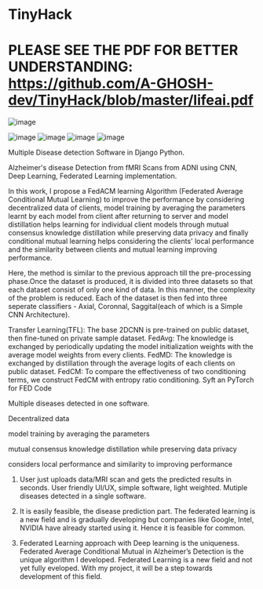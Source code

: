 # TinyHack

# PLEASE SEE THE PDF FOR BETTER UNDERSTANDING: https://github.com/A-GHOSH-dev/TinyHack/blob/master/lifeai.pdf

![image](https://user-images.githubusercontent.com/75447439/213165585-1a5fa1a4-115e-463d-86e9-0b8658eaf854.png)

![image](https://user-images.githubusercontent.com/75447439/213167141-663d0a57-2574-44f2-a998-e5b070c87197.png)
![image](https://user-images.githubusercontent.com/75447439/213167227-f55b0657-b58c-4e54-bb74-5aaf9a1bc684.png)
![image](https://user-images.githubusercontent.com/75447439/213167254-290864ce-dc96-4524-abb5-dbb32f8fec38.png)
![image](https://user-images.githubusercontent.com/75447439/213167270-63c8e4b9-d55f-4956-b918-7a4a5abe5c66.png)


Multiple Disease detection Software in Django Python.

Alzheimer's disease Detection from fMRI Scans from ADNI using CNN, Deep Learning, Federated Learning implementation.

In this work, I propose a FedACM learning Algorithm (Federated Average  Conditional Mutual Learning) to improve the performance by considering decentralized data of clients, model training by averaging the parameters learnt by each model from client after returning to server and model distillation helps learning for individual client models through mutual consensus knowledge distillation while preserving data privacy and finally conditional mutual learning helps considering the clients' local performance and the similarity between clients and mutual learning improving performance.

 Here, the method is similar to the previous approach till the pre-processing phase.Once the dataset is produced, it is divided into three datasets so that each dataset consist of only one kind of data. In this manner, the complexity of the problem is reduced. Each of the dataset is then fed into three seperate classifiers - Axial, Coronnal, Saggital(each of which is a Simple CNN Architecture).

Transfer Learning(TFL): The base 2DCNN is pre-trained on public dataset, then fine-tuned on private sample dataset.
FedAvg: The knowledge is exchanged by periodically updating the model initialization weights with the average model weights from every clients.
FedMD: The knowledge is exchanged by distillation through the average logits of each clients on public dataset. 
FedCM: To compare the effectiveness of two conditioning terms, we construct FedCM with entropy ratio conditioning.
Syft an PyTorch for FED Code

Multiple diseases detected in one software.

Decentralized data

model training by averaging the parameters

mutual consensus knowledge distillation while preserving data privacy

considers local performance and similarity to improving performance


1. User just uploads data/MRI scan and gets the predicted results in seconds. User friendly UI/UX, simple software, light weighted. Mutiple diseases detected in a single software. 

2. It is easily feasible, the disease prediction part. The federated learning is a new field and is gradually developing but companies like Google, Intel, NVIDIA have already started using it. Hence it is feasible for common.

3. Federated Learning approach with Deep learning is the uniqueness. Federated Average Conditional Mutual in Alzheimer’s Detection is the unique algorithm I developed. Federated Learning is a new field and not yet fully eveloped. With my project, it will be a step towards development of this field.
